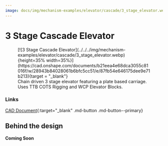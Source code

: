 ```yaml
---
image: docs/img/mechanism-examples/elevator/cascade/3_stage_elevator.webp
---
```


# 3 Stage Cascade Elevator

<figure markdown="span">
[![3 Stage Cascade Elevator](../../../img/mechanism-examples/elevator/cascade/3_stage_elevator.webp){height=35% width=35%}](https://cad.onshape.com/documents/b21eea4e68dca3055c81016f/w/28943b84028061b6bfc5cc51/e/87fb54e646175dee9e71b213){target = "_blank"}
<figcaption>Chain driven 3 stage elevator featuring a plate based carriage. Uses TTB COTS Rigging and WCP Elevator Blocks.</figcaption>
</figure>

### Links

[CAD Document](https://cad.onshape.com/documents/b21eea4e68dca3055c81016f/w/28943b84028061b6bfc5cc51/e/87fb54e646175dee9e71b213 "CAD Document Link"){:target="_blank" .md-button .md-button--primary}

## Behind the design
**Coming Soon**